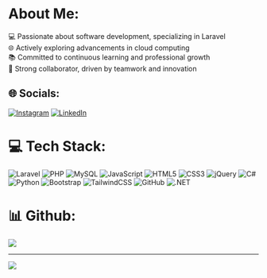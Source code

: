 # About Me:
💻 Passionate about software development, specializing in Laravel  
🌐 Actively exploring advancements in cloud computing  
📚 Committed to continuous learning and professional growth  
🤝 Strong collaborator, driven by teamwork and innovation  

## 🌐 Socials:
[![Instagram](https://img.shields.io/badge/Instagram-%23E4405F.svg?logo=Instagram&logoColor=white)](https://instagram.com/darrengideons) [![LinkedIn](https://img.shields.io/badge/LinkedIn-%230077B5.svg?logo=linkedin&logoColor=white)](https://linkedin.com/in/darrengideon) 

# 💻 Tech Stack:
![Laravel](https://img.shields.io/badge/laravel-%23FF2D20.svg?style=plastic&logo=laravel&logoColor=white) 
![PHP](https://img.shields.io/badge/php-%23777BB4.svg?style=plastic&logo=php&logoColor=white) 
![MySQL](https://img.shields.io/badge/mysql-4479A1.svg?style=plastic&logo=mysql&logoColor=white) 
![JavaScript](https://img.shields.io/badge/javascript-%23323330.svg?style=plastic&logo=javascript&logoColor=%23F7DF1E) 
![HTML5](https://img.shields.io/badge/html5-%23E34F26.svg?style=plastic&logo=html5&logoColor=white) 
![CSS3](https://img.shields.io/badge/css3-%231572B6.svg?style=plastic&logo=css3&logoColor=white) 
![jQuery](https://img.shields.io/badge/jquery-%230769AD.svg?style=plastic&logo=jquery&logoColor=white) 
![C#](https://img.shields.io/badge/C%23-%23239120.svg?style=plastic&logo=c-sharp&logoColor=white) 
![Python](https://img.shields.io/badge/python-%233776AB.svg?style=plastic&logo=python&logoColor=white)
![Bootstrap](https://img.shields.io/badge/bootstrap-%23563D7C.svg?style=plastic&logo=bootstrap&logoColor=white)
![TailwindCSS](https://img.shields.io/badge/tailwindcss-%2306B6D4.svg?style=plastic&logo=tailwindcss&logoColor=white)
![GitHub](https://img.shields.io/badge/github-%23121011.svg?style=plastic&logo=github&logoColor=white)
![.NET](https://img.shields.io/badge/.NET-%23239120.svg?style=plastic&logo=dot-net&logoColor=white)



# 📊 Github:  
![](https://github-readme-streak-stats.herokuapp.com/?user=Cupcake-Legend&theme=dark&hide_border=false)<br/>

---
[![](https://visitcount.itsvg.in/api?id=Cupcake-Legend&icon=2&color=9)](https://visitcount.itsvg.in)

<!-- Proudly created with GPRM ( https://gprm.itsvg.in ) -->
